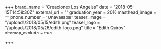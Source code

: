 +++
brand_name = "Creaciones Los Angeles"
date = "2018-05-15T14:58:30Z"
external_url = ""
graduation_year = 2016
masthead_image = ""
phone_number = "Unavailable"
teaser_image = "/uploads/2018/05/15/edith.png"
teaser_logo = "/uploads/2018/05/26/edith-logo.png"
title = "Edith Quirós"
sitemap_exclude = true

+++
